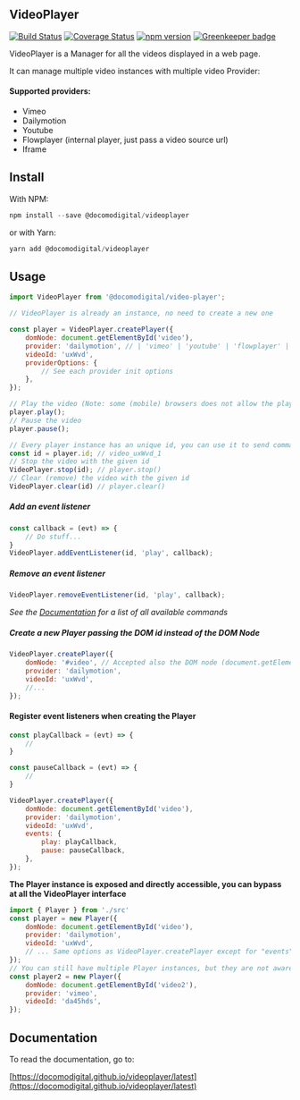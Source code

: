 ## VideoPlayer

[![Build Status](https://travis-ci.com/docomodigital/videoplayer.svg?branch=master)](https://travis-ci.com/docomodigital/videoplayer)
[![Coverage Status](https://coveralls.io/repos/github/docomodigital/videoplayer/badge.svg?branch=master)](https://coveralls.io/github/docomodigital/videoplayer?branch=master)
[![npm version](https://badge.fury.io/js/%40docomodigital%2Fvideoplayer.svg)](https://badge.fury.io/js/%40docomodigital%2Fvideoplayer)
[![Greenkeeper badge](https://badges.greenkeeper.io/docomodigital/videoplayer.svg)](https://greenkeeper.io/)

VideoPlayer is a Manager for all the videos displayed in a web page.

It can manage multiple video instances with multiple video Provider:

#### Supported providers:
* Vimeo
* Dailymotion
* Youtube
* Flowplayer (internal player, just pass a video source url)
* Iframe

## Install

With NPM:

```javascript
npm install --save @docomodigital/videoplayer
```
or with Yarn:

```javascript
yarn add @docomodigital/videoplayer
```

## Usage
```javascript
import VideoPlayer from '@docomodigital/video-player';

// VideoPlayer is already an instance, no need to create a new one

const player = VideoPlayer.createPlayer({
    domNode: document.getElementById('video'),
    provider: 'dailymotion', // | 'vimeo' | 'youtube' | 'flowplayer' | 'iframe'
    videoId: 'uxWvd',
    providerOptions: {
        // See each provider init options
    },
});

// Play the video (Note: some (mobile) browsers does not allow the play before a user interaction)
player.play();
// Pause the video
player.pause();

// Every player instance has an unique id, you can use it to send command from the VideoPlayer class
const id = player.id; // video_uxWvd_1
// Stop the video with the given id
VideoPlayer.stop(id); // player.stop()
// Clear (remove) the video with the given id
VideoPlayer.clear(id) // player.clear()

```
##### Add an event listener
```javascript
const callback = (evt) => {
    // Do stuff...
}
VideoPlayer.addEventListener(id, 'play', callback);
```
##### Remove an event listener
```javascript
VideoPlayer.removeEventListener(id, 'play', callback);
```

*See the [Documentation](#documentation) for a list of all available commands*

##### Create a new Player passing the DOM id instead of the DOM Node
```javascript
VideoPlayer.createPlayer({
    domNode: '#video', // Accepted also the DOM node (document.getElementByID('video'))
    provider: 'dailymotion',
    videoId: 'uxWvd',
    //...
});
```

#### Register event listeners when creating the Player
```javascript
const playCallback = (evt) => {
    //
}

const pauseCallback = (evt) => {
    //
}

VideoPlayer.createPlayer({
    domNode: document.getElementById('video'),
    provider: 'dailymotion',
    videoId: 'uxWvd',
    events: {
        play: playCallback,
        pause: pauseCallback,
    },
});
```

**The Player instance is exposed and directly accessible, you can bypass at all the VideoPlayer interface**

```javascript
import { Player } from './src'
const player = new Player({
    domNode: document.getElementById('video'),
    provider: 'dailymotion',
    videoId: 'uxWvd',
    // ... Same options as VideoPlayer.createPlayer except for "events" (not supported here)
});
// You can still have multiple Player instances, but they are not aware of each other
const player2 = new Player({
    domNode: document.getElementById('video2'),
    provider: 'vimeo',
    videoId: 'da45hds',
});
```

## Documentation
To read the documentation, go to:

[https://docomodigital.github.io/videoplayer/latest](https://docomodigital.github.io/videoplayer/latest)
